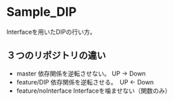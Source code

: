 # Sample_DIP
Interfaceを用いたDIPの行い方。  

## ３つのリポジトリの違い
- master
  依存関係を逆転させない。 UP -> Down
- feature/DIP
  依存関係を逆転させる。　UP <- Down
- feature/noInterface
  Interfaceを噛ませない（関数のみ）
  
